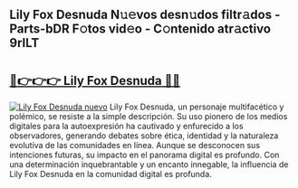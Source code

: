 ## Lily Fox Desnuda N𝚞𝚎vos desn𝚞dos filtr𝚊dos - Parts-bDR F𝚘tos vid𝚎o - C𝚘ntenido atr𝚊ctivo 9rlLT

# <h2><a href="http://mb9xxc.tromn.icu/?c=Lily+Fox+Desnuda">🔗👉👉👉 Lily Fox Desnuda 🔗🔗</a></h2>

[![Lily Fox Desnuda nuevo](https://i.imgur.com/pEAQMta.gif)](http://mb9xxc.tromn.icu/?c=Lily+Fox+Desnuda)
Lily Fox Desnuda, un personaje multifacético y polémico, se resiste a la simple descripción. Su uso pionero de los medios digitales para la autoexpresión ha cautivado y enfurecido a los observadores, generando debates sobre ética, identidad y la naturaleza evolutiva de las comunidades en línea. Aunque se desconocen sus intenciones futuras, su impacto en el panorama digital es profundo. Con una determinación inquebrantable y un encanto innegable, la influencia de Lily Fox Desnuda en la comunidad digital es profunda.
